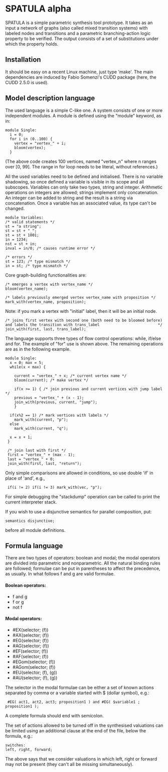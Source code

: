 SPATULA alpha
========================================================

SPATULA is a simple parametric synthesis tool prototype. It takes as an input a network of graphs 
(also called mixed transition systems) with labeled nodes and transitions and a parametric 
branching-action logic property to be verified. The output consists of a set of substitutions
under which the property holds. 

Installation
------------
It should be easy on a recent Linux machine, just type 'make'. 
The main dependencies are induced by Fabio Somenzi's CUDD package (here, the CUDD 2.5.0 is used).


Model description language
--------------------------

The used language is a simple C-like one. A system consists of one or more independent 
modules. A module is defined using the "module" keyword, as in:

    module Single:
      i = 0;
      for i in (0..100) {
        vertex = "vertex_" + i;
        bloom(vertex);
      }

(The above code creates 100 vertices, named "vertex_n" where n ranges over [0, 99].
The range in for loop needs to be literal, without references.)

All the used variables need to be defined and initialised. There is no variable
shadowing, so once defined a variable is visible in its scope and all subscopes.
Variables can only take two types, string and integer. Arithmetic operations on 
integers are allowed; strings implement only concatenation. An integer can be added 
to string and the result is a string via concatenation. Once a variable has an 
associated value, its type can't be changed.

    module Variables:
    /* valid statements */
    st = "a string";
    st = st + "_";  
    st = st + 1001; 
    in = 1234;
    nst = st + in;
    inval = in/0; /* causes runtime error */
    
    /* errors */
    st = 123; /* type mismatch */
    in = st; /* type mismatch */

Core graph-building functionalities are:

    /* emerges a vertex with vertex_name */
    bloom(vertex_name); 
    
    /* labels previously emerged vertex vertex_name with proposition */
    mark_with(vertex_name, proposition); 

Note: if you mark a vertex with "initial" label, then it will be an initial node.

    /* joins first vertex with second one (both need to be bloomed before)
    and labels the transition with trans_label                          */
    join_with(first, last, trans_label);

The language supports three types of flow control operations: while, if/else and for.
The example of "for" use is shown above. The remaining operations are as in the following
example.

    module Single:
      x = 0; max = 5;
      while(x < max) {

        current = "vertex_" + x; /* current vertex name */
        bloom(current); /* make vertex */

        if(x >= 1) { /* join previous and current vertices with jump label */
        previous = "vertex_" + (x - 1);
        join_with(previous, current, "jump"); 
        }

      if(x%2 == 1) /* mark vertices with labels */
        mark_with(current, "p");
      else 
        mark_with(current, "q");

      x = x + 1;    
     }       

     /* join last with first */
     first = "vertex_" + (max - 1);
     last = "vertex_" + 0;
     join_with(first, last, "return");

Only simple comparisons are allowed in conditions, so use double 'if' in place
of 'and', e.g., 

     if(i != 2) if(i != 3) mark_with(vec, "p");

For simple debugging the "stackdump" operation can be called to print the current interpreter stack.

If you wish to use a disjunctive semantics for parallel composition, put:

    semantics disjunctive;

before all module definitions.

Formula language
----------------

There are two types of operators: boolean and modal; the modal operators are divided into parametric and nonparametric.
All the natural binding rules are followed; formulae can be put in parentheses to affect the precedence, as usually.
In what follows f and g are valid formulae.

#### Boolean operators:
 * f and g
 * f or g
 * not f

#### Modal operators:
 * #EX(selector; (f))
 * #AX(selector; (f))
 * #EG(selector; (f))
 * #AG(selector; (f))
 * #EF(selector; (f))
 * #AF(selector; (f))
 * #EGom(selector; (f))
 * #AGom(selector; (f))
 * #EU(selector; (f), (g))
 * #AU(selector; (f), (g))

The selector in the modal formulae can be either a set of known actions separated by comma or a variable started with 
$ (dollar symbol), e.g.: 

     #EG( act1, act2, act3; proposition1 ) and #EG( $variable1 ; proposition1 );

A complete formula should end with semicolon.

The set of actions allowed to be turned off in the synthesised valuations can be limited using an additional clause at the end of the file, below the formula, e.g.:

    switches:
    left, right, forward;

The above says that we consider valuations in which left, right
or forward may not be present (they can't all be missing simultaneously).


